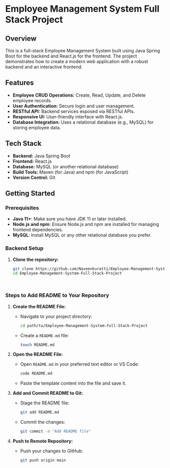 # Employee Management System Full Stack Project

## Overview 

This is a full-stack Employee Management System built using Java Spring Boot for the backend and React.js for the frontend. The project demonstrates how to create a modern web application with a robust backend and an interactive frontend.

## Features

- **Employee CRUD Operations:** Create, Read, Update, and Delete employee records.
- **User Authentication:** Secure login and user management.
- **RESTful API:** Backend services exposed via RESTful APIs.
- **Responsive UI:** User-friendly interface with React.js.
- **Database Integration:** Uses a relational database (e.g., MySQL) for storing employee data.

## Tech Stack

- **Backend:** Java Spring Boot
- **Frontend:** React.js
- **Database:** MySQL (or another relational database)
- **Build Tools:** Maven (for Java) and npm (for JavaScript)
- **Version Control:** Git

## Getting Started

### Prerequisites

- **Java 11+**: Make sure you have JDK 11 or later installed.
- **Node.js and npm**: Ensure Node.js and npm are installed for managing frontend dependencies.
- **MySQL**: Install MySQL or any other relational database you prefer.

### Backend Setup

1. **Clone the repository:**
   ```bash
   git clone https://github.com/Naveenkuratti/Employee-Management-System-Full-Stack-Project.git
   cd Employee-Management-System-Full-Stack-Project



   
### Steps to Add README to Your Repository

1. **Create the README File:**
   - Navigate to your project directory:
     ```bash
     cd path/to/Employee-Management-System-Full-Stack-Project
     ```
   - Create a `README.md` file:
     ```bash
     touch README.md
     ```

2. **Open the README File:**
   - Open `README.md` in your preferred text editor or VS Code:
     ```bash
     code README.md
     ```
   - Paste the template content into the file and save it.

3. **Add and Commit README to Git:**
   - Stage the README file:
     ```bash
     git add README.md
     ```
   - Commit the changes:
     ```bash
     git commit -m "Add README file"
     ```

4. **Push to Remote Repository:**
   - Push your changes to GitHub:
     ```bash
     git push origin main
     ```


